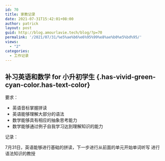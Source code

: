 ```yaml
---
id: 70
title: 家教记录
date: 2021-07-31T15:42:01+08:00
author: patrick
layout: post
guid: http://blog.amourlavie.tech/blog/?p=70
permalink: '/2021/07/31/%e5%ae%b6%e6%95%99%e8%ae%b0%e5%bd%95/'
views:
  - "2"
categories:
  - 工作记录
---
```

## 补习英语和数学 for 小升初学生 {.has-vivid-green-cyan-color.has-text-color}

<p class="has-vivid-red-color has-text-color">
  要求：
</p>

  * 英语音标掌握拼读
  * 英语能够理解大部分的语法
  * 数学能够具有相应的抽象思考能力
  * 数学能够通过例子自我学习达到理解知识的能力



<p class="has-vivid-red-color has-text-color">
  记录：
</p>

7月31日，英语能够进行基础的拼读，下一步进行从前面的单元开始单词听写 进行语法知识的教授